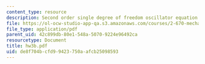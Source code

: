 ```yaml
---
content_type: resource
description: Second order single degree of freedom oscillator equation.
file: https://ol-ocw-studio-app-qa.s3.amazonaws.com/courses/2-670-mechanical-engineering-tools-january-iap-2004/de8f704bcfd99423750aafcb25098593_hw3b.pdf
file_type: application/pdf
parent_uid: 42c899db-80e1-548a-5070-9224e96492ca
resourcetype: Document
title: hw3b.pdf
uid: de8f704b-cfd9-9423-750a-afcb25098593
---
```

